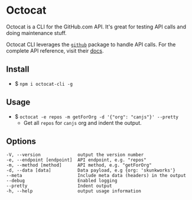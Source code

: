# Octocat

Octocat is a CLI for the GitHub.com API. It's great for testing API calls and doing maintenance stuff.

Octocat CLI leverages the [`github`](https://www.npmjs.com/package/github) package to handle API calls. For the complete API reference, visit their [docs](https://mikedeboer.github.io/node-github/).

## Install

- $ `npm i octocat-cli -g`

## Usage

- $ `octocat -e repos -m getForOrg -d '{"org": "canjs"}' --pretty`
	- Get all `repos` for `canjs` org and indent the output.

## Options

```
-V, --version              output the version number
-e, --endpoint [endpoint]  API endpoint, e.g. "repos"
-m, --method [method]      API method, e.g. "getForOrg"
-d, --data [data]          Data payload, e.g {org: 'skunkworks'}
--meta                     Include meta data (headers) in the output
--debug                    Enabled logging
--pretty                   Indent output
-h, --help                 output usage information
```
